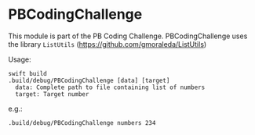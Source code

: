 # PBCodingChallenge

This module is part of the PB Coding Challenge. PBCodingChallenge uses the library `ListUtils` (https://github.com/gmoraleda/ListUtils)

Usage:
```
swift build
.build/debug/PBCodingChallenge [data] [target]
  data: Complete path to file containing list of numbers
  target: Target number
 ```
e.g.:
```
.build/debug/PBCodingChallenge numbers 234
```
